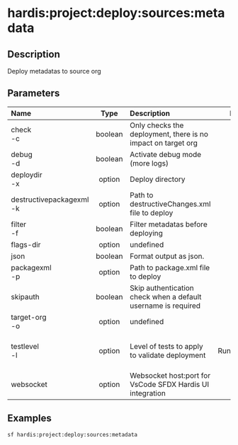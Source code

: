 <!-- This file has been generated with command 'sf hardis:doc:plugin:generate'. Please do not update it manually or it may be overwritten -->
# hardis:project:deploy:sources:metadata

## Description

Deploy metadatas to source org

## Parameters

| Name                         |  Type   | Description                                                   |    Default    | Required |                                Options                                 |
|:-----------------------------|:-------:|:--------------------------------------------------------------|:-------------:|:--------:|:----------------------------------------------------------------------:|
| check<br/>-c                 | boolean | Only checks the deployment, there is no impact on target org  |               |          |                                                                        |
| debug<br/>-d                 | boolean | Activate debug mode (more logs)                               |               |          |                                                                        |
| deploydir<br/>-x             | option  | Deploy directory                                              |       .       |          |                                                                        |
| destructivepackagexml<br/>-k | option  | Path to destructiveChanges.xml file to deploy                 |               |          |                                                                        |
| filter<br/>-f                | boolean | Filter metadatas before deploying                             |               |          |                                                                        |
| flags-dir                    | option  | undefined                                                     |               |          |                                                                        |
| json                         | boolean | Format output as json.                                        |               |          |                                                                        |
| packagexml<br/>-p            | option  | Path to package.xml file to deploy                            |               |          |                                                                        |
| skipauth                     | boolean | Skip authentication check when a default username is required |               |          |                                                                        |
| target-org<br/>-o            | option  | undefined                                                     |               |          |                                                                        |
| testlevel<br/>-l             | option  | Level of tests to apply to validate deployment                | RunLocalTests |          | NoTestRun<br/>RunSpecifiedTests<br/>RunLocalTests<br/>RunAllTestsInOrg |
| websocket                    | option  | Websocket host:port for VsCode SFDX Hardis UI integration     |               |          |                                                                        |

## Examples

```shell
sf hardis:project:deploy:sources:metadata
```


